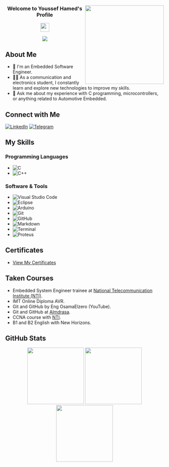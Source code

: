 <div align="center">
  <img src="https://c.tenor.com/_DOBjnGspYAAAAAM/code-coding.gif" width="250" align="right">
  <h3>Welcome to Youssef Hamed's Profile</h3>
  <img src="https://media.giphy.com/media/hvRJCLFzcasrR4ia7z/giphy.gif" width="28">
</div>

<!-- Typing SVG by DenverCoder1 - https://github.com/DenverCoder1/readme-typing-svg -->
<p align="center">
  <a href="https://github.com/DenverCoder1/readme-typing-svg"><img src="https://readme-typing-svg.herokuapp.com/?lines=Embedded%20Software%20Engineer;Always%20learning%20new%20things&font=Fira%20Code&center=true&width=440&height=45&color=f75c7e&vCenter=true&size=22"></a>
</p> 

## About Me

- 🏢 I'm an Embedded Software Engineer.
- 👨‍💻 As a communication and electronics student, I constantly learn and explore new technologies to improve my skills.
- 💬 Ask me about my experience with C programming, microcontrollers, or anything related to Automotive Embedded.

## Connect with Me

[![LinkedIn](https://img.shields.io/badge/-Youssef%20Hamed-0077B5?style=for-the-badge&logo=Linkedin&logoColor=white)](https://linkedin.com/in/youssef-hamed-)
[![Telegram](https://img.shields.io/badge/-Youssef%20Hamed-0077B5?style=for-the-badge&logo=Telegram&logoColor=white)](https://t.me/yousseefhamed)

## My Skills

### Programming Languages

- ![C](https://img.shields.io/badge/-C-151A22?style=for-the-badge&logo=C)
- ![C++](https://img.shields.io/badge/-C++-151A22?style=for-the-badge&logo=C%2B%2B&logoColor=00599C)

### Software & Tools

- ![Visual Studio Code](https://img.shields.io/badge/-Visual%20Studio%20Code-151A22?style=for-the-badge&logo=visual-studio-code&logoColor=007ACC)
- ![Eclipse](https://img.shields.io/badge/-Eclipse-151A22?style=for-the-badge&logo=eclipse-ide)
- ![Arduino](https://img.shields.io/badge/-Arduino-151A22?style=for-the-badge&logo=Arduino) 
- ![Git](https://img.shields.io/badge/-Git-151A22?style=for-the-badge&logo=git)
- ![GitHub](https://img.shields.io/badge/-GitHub-151A22?style=for-the-badge&logo=github)
- ![Markdown](https://img.shields.io/badge/-Markdown-151A22?style=for-the-badge&logo=markdown)
- ![Terminal](https://img.shields.io/badge/Terminal-151A22?style=for-the-badge&logo=gnu-bash)
- ![Proteus](https://img.shields.io/badge/Proteus-151A22?style=for-the-badge&logo=proteus)

## Certificates

- [View My Certificates](https://drive.google.com/drive/u/1/folders/1grFFwEwidR1vt-7kPiIoTmpNGM9Myj4n)

## Taken Courses

- Embedded System Engineer trainee at [National Telecommunication Institute (NTI)](https://www.nti.sci.eg/).
- IMT Online Diploma AVR.
- Git and GitHub by Eng OsamaElzero (YouTube).
- Git and GitHub at [Almdrasa](https://almdrasa.com).
- CCNA course with [NTI](https://www.nti.sci.eg/).
- B1 and B2 English with New Horizons.

## GitHub Stats

<div align="center">
  <img src="https://github-readme-stats-eight-theta.vercel.app/api?username=yousseeff322&theme=gotham&hide_border=true" height="180em">
  <img src="https://github-readme-stats-eight-theta.vercel.app/api/top-langs/?username=yousseeff322&layout=compact&langs_count=8&theme=gotham&hide_border=true" height="180em">
  <img src="https://github-readme-streak-stats.herokuapp.com/?user=yousseeff322&theme=gotham&hide_border=true" height="180em">
</div>
